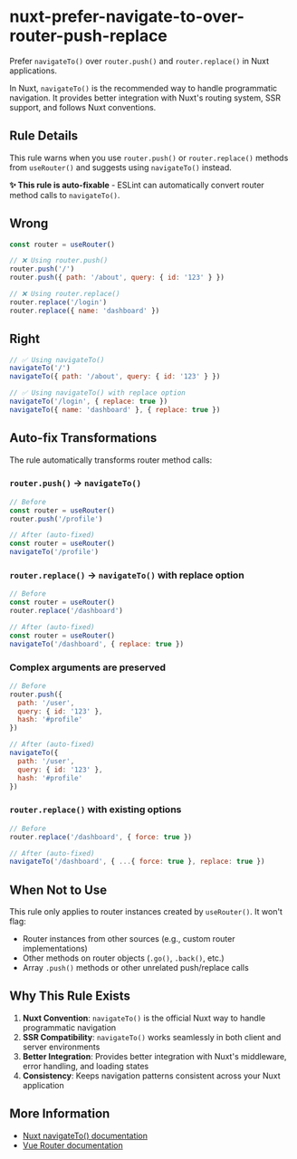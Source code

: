 # nuxt-prefer-navigate-to-over-router-push-replace

Prefer `navigateTo()` over `router.push()` and `router.replace()` in Nuxt applications.

In Nuxt, `navigateTo()` is the recommended way to handle programmatic navigation. It provides better integration with Nuxt's routing system, SSR support, and follows Nuxt conventions.

## Rule Details

This rule warns when you use `router.push()` or `router.replace()` methods from `useRouter()` and suggests using `navigateTo()` instead.

**✨ This rule is auto-fixable** - ESLint can automatically convert router method calls to `navigateTo()`.

## Wrong

```js
const router = useRouter()

// ❌ Using router.push()
router.push('/')
router.push({ path: '/about', query: { id: '123' } })

// ❌ Using router.replace()
router.replace('/login')
router.replace({ name: 'dashboard' })
```

## Right

```js
// ✅ Using navigateTo()
navigateTo('/')
navigateTo({ path: '/about', query: { id: '123' } })

// ✅ Using navigateTo() with replace option
navigateTo('/login', { replace: true })
navigateTo({ name: 'dashboard' }, { replace: true })
```

## Auto-fix Transformations

The rule automatically transforms router method calls:

### `router.push()` → `navigateTo()`

```js
// Before
const router = useRouter()
router.push('/profile')

// After (auto-fixed)
const router = useRouter()
navigateTo('/profile')
```

### `router.replace()` → `navigateTo()` with replace option

```js
// Before
const router = useRouter()
router.replace('/dashboard')

// After (auto-fixed)
const router = useRouter()
navigateTo('/dashboard', { replace: true })
```

### Complex arguments are preserved

```js
// Before
router.push({
  path: '/user',
  query: { id: '123' },
  hash: '#profile'
})

// After (auto-fixed)
navigateTo({
  path: '/user',
  query: { id: '123' },
  hash: '#profile'
})
```

### `router.replace()` with existing options

```js
// Before
router.replace('/dashboard', { force: true })

// After (auto-fixed)
navigateTo('/dashboard', { ...{ force: true }, replace: true })
```

## When Not to Use

This rule only applies to router instances created by `useRouter()`. It won't flag:

- Router instances from other sources (e.g., custom router implementations)
- Other methods on router objects (`.go()`, `.back()`, etc.)
- Array `.push()` methods or other unrelated push/replace calls

## Why This Rule Exists

1. **Nuxt Convention**: `navigateTo()` is the official Nuxt way to handle programmatic navigation
2. **SSR Compatibility**: `navigateTo()` works seamlessly in both client and server environments
3. **Better Integration**: Provides better integration with Nuxt's middleware, error handling, and loading states
4. **Consistency**: Keeps navigation patterns consistent across your Nuxt application

## More Information

- [Nuxt navigateTo() documentation](https://nuxt.com/docs/api/utils/navigate-to)
- [Vue Router documentation](https://router.vuejs.org/guide/essentials/navigation.html)
